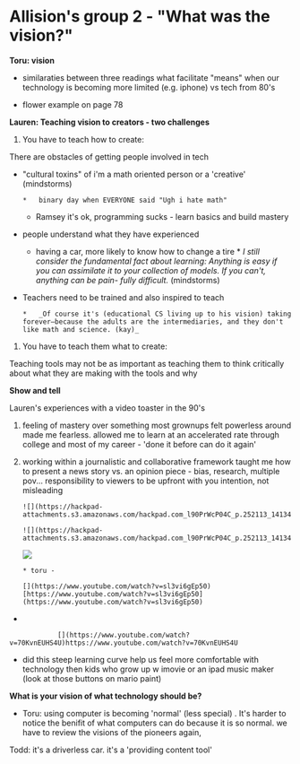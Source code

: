 # Allision's group 2 - "What was the vision?"

**Toru: vision**

* similaraties between three readings what facilitate "means" when our technology is becoming more limited (e.g. iphone) vs tech from 80's

* flower example on page 78

**Lauren: Teaching vision to creators - two challenges**

1.  You have to teach how to create:

There are obstacles of getting people involved in tech

*   "cultural toxins" of i'm a math oriented person or a 'creative' (mindstorms)

        *   binary day when EVERYONE said "Ugh i hate math"
    *   Ramsey it's ok, programming sucks - learn basics and build mastery

*    people understand what they have experienced 

        *   having a car, more likely to know how to change a tire
    *   _I still consider the fundamental fact about learning: Anything is easy if you can assimilate it to your collection of models. If you can't, anything can be pain- fully difficult._ (mindstorms)

*   Teachers need to be trained and also inspired to teach

        *   _Of course it's (educational CS living up to his vision) taking forever—because the adults are the intermediaries, and they don't like math and science. (kay)_

1.  You have to teach them what to create:

Teaching tools may not be as important as teaching them to think critically about what they are making with the tools and why

**Show and tell**

Lauren's experiences with a video toaster in the 90's  

1.  feeling of mastery over something most grownups felt powerless around made me fearless.  allowed me to learn at an accelerated rate through college and most of my career - 'done it before can do it again'
2.  working within a journalistic and collaborative framework taught me how to present a news story vs. an opinion piece - bias, research, multiple pov... responsibility to viewers to be upfront with you intention, not misleading

        ![](https://hackpad-attachments.s3.amazonaws.com/hackpad.com_l90PrWcP04C_p.252113_1413497412803_undefined)

        ![](https://hackpad-attachments.s3.amazonaws.com/hackpad.com_l90PrWcP04C_p.252113_1413496954785_undefined)

      ![](https://hackpad-attachments.s3.amazonaws.com/hackpad.com_l90PrWcP04C_p.252113_1413497289744_undefined)

        * toru - 

        [](https://www.youtube.com/watch?v=sl3vi6gEp50)[https://www.youtube.com/watch?v=sl3vi6gEp50](https://www.youtube.com/watch?v=sl3vi6gEp50)

*

                [](https://www.youtube.com/watch?v=70KvnEUHS4U)https://www.youtube.com/watch?v=70KvnEUHS4U

* did this steep learning curve help us feel more comfortable with technology then kids who grow up w imovie or an ipad music maker (look at those buttons on mario paint)

**What is your vision of what technology should be?**

*   Toru: using computer is becoming 'normal' (less special) . It's harder to notice the benifit of what computers can do because it is so normal. we have to review the visions of the pioneers again, 

Todd: it's a driverless car. it's a 'providing content tool'